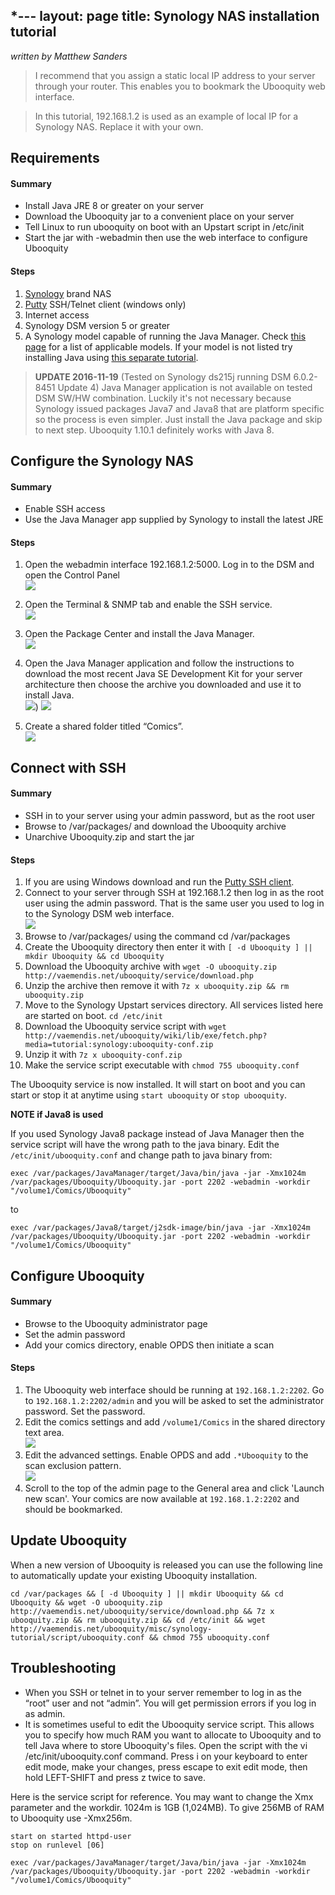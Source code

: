 *---
layout: page
title: Synology NAS installation tutorial
---

_written by Matthew Sanders_

>I recommend that you assign a static local IP address to your server through your router. This enables you to bookmark the Ubooquity web interface.

>In this tutorial, 192.168.1.2 is used as an example of local IP for a Synology NAS. Replace it with your own.

## Requirements

#### Summary

* Install Java JRE 8 or greater on your server
* Download the Ubooquity jar to a convenient place on your server
* Tell Linux to run ubooquity on boot with an Upstart script in /etc/init
* Start the jar with -webadmin then use the web interface to configure Ubooquity

#### Steps

1. [Synology](https://www.synology.com/en-us/products/) brand NAS
2. [Putty](http://www.chiark.greenend.org.uk/~sgtatham/putty/download.html) SSH/Telnet client (windows only)
3. Internet access
4. Synology DSM version 5 or greater
5. A Synology model capable of running the Java Manager. Check [this page](https://www.synology.com/en-uk/dsm/app_packages/JavaManager) for a list of applicable models. If your model is not listed try installing Java using [this separate tutorial](http://pcloadletter.co.uk/2011/08/23/java-package-for-synology/).

> **UPDATE 2016-11-19**
>(Tested on Synology ds215j running DSM 6.0.2-8451 Update 4) Java Manager application is not available on tested DSM SW/HW combination. Luckily it's not necessary because Synology issued packages Java7 and Java8 that are platform specific so the process is even simpler. Just install the Java package and skip to next step. Ubooquity 1.10.1 definitely works with Java 8. 

## Configure the Synology NAS

#### Summary

* Enable SSH access
* Use the Java Manager app supplied by Synology to install the latest JRE

#### Steps

1. Open the webadmin interface 192.168.1.2:5000. Log in to the DSM and open the Control Panel  
![]({{site.baseurl}}/assets/images/install-synology/synology_tutorial_image_01.jpg)

2. Open the Terminal & SNMP tab and enable the SSH service.  
![]({{site.baseurl}}/assets/images/install-synology/synology_tutorial_image_02.jpg)

3. Open the Package Center and install the Java Manager.  
![]({{site.baseurl}}/assets/images/install-synology/synology_tutorial_image_03.jpg)

4. Open the Java Manager application and follow the instructions to download the most recent Java SE Development Kit for your server architecture then choose the archive you downloaded and use it to install Java.  
![]({{site.baseurl}}/assets/images/install-synology/synology_tutorial_image_05.jpg))
![]({{site.baseurl}}/assets/images/install-synology/synology_tutorial_image_04.jpg)

5. Create a shared folder titled “Comics”.  
![]({{site.baseurl}}/assets/images/install-synology/synology_tutorial_image_09.png)

## Connect with SSH

#### Summary

* SSH in to your server using your admin password, but as the root user
* Browse to /var/packages/ and download the Ubooquity archive
* Unarchive Ubooquity.zip and start the jar

#### Steps

1. If you are using Windows download and run the [Putty SSH client](http://www.chiark.greenend.org.uk/~sgtatham/putty/download.html).
2. Connect to your server through SSH at 192.168.1.2 then log in as the root user using the admin password. That is the same user you used to log in to the Synology DSM web interface.  
![]({{site.baseurl}}/assets/images/install-synology/synology_tutorial_image_06.jpg)
3. Browse to /var/packages/ using the command cd /var/packages
4. Create the Ubooquity directory then enter it with `[ -d Ubooquity ] || mkdir Ubooquity && cd Ubooquity`
5. Download the Ubooquity archive with `wget -O ubooquity.zip http://vaemendis.net/ubooquity/service/download.php`
6. Unzip the archive then remove it with `7z x ubooquity.zip && rm ubooquity.zip`
7. Move to the Synology Upstart services directory. All services listed here are started on boot. `cd /etc/init`
8.  Download the Ubooquity service script with `wget http://vaemendis.net/ubooquity/wiki/lib/exe/fetch.php?media=tutorial:synology:ubooquity-conf.zip`
9. Unzip it with `7z x ubooquity-conf.zip`
10. Make the service script executable with `chmod 755 ubooquity.conf`

The Ubooquity service is now installed. It will start on boot and you can start or stop it at anytime using `start ubooquity` or `stop ubooquity`. 

**NOTE if Java8 is used**

If you used Synology Java8 package instead of Java Manager then the service script will have the wrong path to the java binary. Edit the `/etc/init/ubooquity.conf` and change path to java binary from: 

`exec /var/packages/JavaManager/target/Java/bin/java -jar -Xmx1024m /var/packages/Ubooquity/Ubooquity.jar -port 2202 -webadmin -workdir "/volume1/Comics/Ubooquity"`

to

`exec /var/packages/Java8/target/j2sdk-image/bin/java -jar -Xmx1024m /var/packages/Ubooquity/Ubooquity.jar -port 2202 -webadmin -workdir "/volume1/Comics/Ubooquity"`


## Configure Ubooquity

#### Summary

* Browse to the Ubooquity administrator page
* Set the admin password
* Add your comics directory, enable OPDS then initiate a scan

#### Steps

1. The Ubooquity web interface should be running at `192.168.1.2:2202`. Go to `192.168.1.2:2202/admin` and you will be asked to set the administrator password. Set the password.
2. Edit the comics settings and add `/volume1/Comics` in the shared directory text area.  
![]({{site.baseurl}}/assets/images/install-synology/synology_tutorial_image_07.jpg)
3. Edit the advanced settings. Enable OPDS and add `.*Ubooquity` to the scan exclusion pattern.   
![]({{site.baseurl}}/assets/images/install-synology/synology_tutorial_image_08.png)
4. Scroll to the top of the admin page to the General area and click 'Launch new scan'. Your comics are now available at `192.168.1.2:2202` and should be bookmarked.

## Update Ubooquity

When a new version of Ubooquity is released you can use the following line to automatically update your existing Ubooquity installation. 

`cd /var/packages && [ -d Ubooquity ] || mkdir Ubooquity && cd Ubooquity && wget -O ubooquity.zip http://vaemendis.net/ubooquity/service/download.php && 7z x ubooquity.zip && rm ubooquity.zip && cd /etc/init && wget http://vaemendis.net/ubooquity/misc/synology-tutorial/script/ubooquity.conf && chmod 755 ubooquity.conf`

## Troubleshooting


* When you SSH or telnet in to your server remember to log in as the “root” user and not “admin”. You will get permission errors if you log in as admin.
* It is sometimes useful to edit the Ubooquity service script. This allows you to specify how much RAM you want to allocate to Ubooquity and to tell Java where to store Ubooquity's files. Open the script with the vi /etc/init/ubooquity.conf command. Press i on your keyboard to enter edit mode, make your changes, press escape to exit edit mode, then hold LEFT-SHIFT and press z twice to save.

Here is the service script for reference. You may want to change the Xmx parameter and the workdir. 1024m is 1GB (1,024MB). To give 256MB of RAM to Ubooquity use -Xmx256m.


```
start on started httpd-user
stop on runlevel [06]
 
exec /var/packages/JavaManager/target/Java/bin/java -jar -Xmx1024m /var/packages/Ubooquity/Ubooquity.jar -port 2202 -webadmin -workdir "/volume1/Comics/Ubooquity"
```










